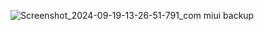 ![Screenshot_2024-09-19-13-26-51-791_com miui backup](https://github.com/user-attachments/assets/2f6b5aaa-97b4-4504-98b8-7d5929f036c1)
